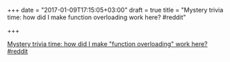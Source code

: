+++
date = "2017-01-09T17:15:05+03:00"
draft = true
title = "Mystery trivia time: how did I make function overloading work here?  #reddit"

+++

<p><a href="https://t.co/Z7mSxmJTvq">Mystery trivia time: how did I make "function overloading" work here?  #reddit</a></p>
